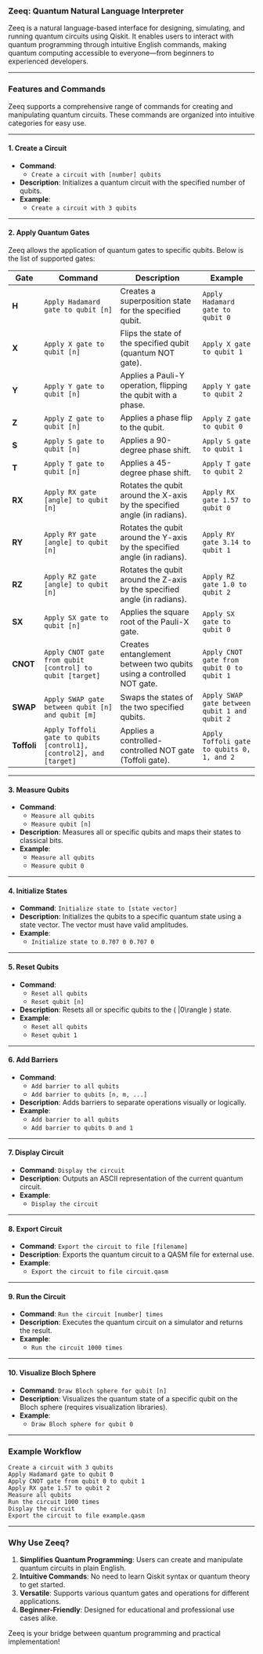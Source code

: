 ### **Zeeq: Quantum Natural Language Interpreter**

Zeeq is a natural language-based interface for designing, simulating, and running quantum circuits using Qiskit. It enables users to interact with quantum programming through intuitive English commands, making quantum computing accessible to everyone—from beginners to experienced developers.

---

### **Features and Commands**

Zeeq supports a comprehensive range of commands for creating and manipulating quantum circuits. These commands are organized into intuitive categories for easy use.

---

#### **1. Create a Circuit**
- **Command**:  
  - `Create a circuit with [number] qubits`  
- **Description**: Initializes a quantum circuit with the specified number of qubits.
- **Example**:  
  - `Create a circuit with 3 qubits`

---

#### **2. Apply Quantum Gates**
Zeeq allows the application of quantum gates to specific qubits. Below is the list of supported gates:

| **Gate** | **Command**                                                                 | **Description**                                                                                     | **Example**                                              |
|----------|-----------------------------------------------------------------------------|-----------------------------------------------------------------------------------------------------|----------------------------------------------------------|
| **H**    | `Apply Hadamard gate to qubit [n]`                                          | Creates a superposition state for the specified qubit.                                              | `Apply Hadamard gate to qubit 0`                         |
| **X**    | `Apply X gate to qubit [n]`                                                | Flips the state of the specified qubit (quantum NOT gate).                                          | `Apply X gate to qubit 1`                                |
| **Y**    | `Apply Y gate to qubit [n]`                                                | Applies a Pauli-Y operation, flipping the qubit with a phase.                                       | `Apply Y gate to qubit 2`                                |
| **Z**    | `Apply Z gate to qubit [n]`                                                | Applies a phase flip to the qubit.                                                                 | `Apply Z gate to qubit 0`                                |
| **S**    | `Apply S gate to qubit [n]`                                                | Applies a 90-degree phase shift.                                                                   | `Apply S gate to qubit 1`                                |
| **T**    | `Apply T gate to qubit [n]`                                                | Applies a 45-degree phase shift.                                                                   | `Apply T gate to qubit 2`                                |
| **RX**   | `Apply RX gate [angle] to qubit [n]`                                       | Rotates the qubit around the X-axis by the specified angle (in radians).                           | `Apply RX gate 1.57 to qubit 0`                          |
| **RY**   | `Apply RY gate [angle] to qubit [n]`                                       | Rotates the qubit around the Y-axis by the specified angle (in radians).                           | `Apply RY gate 3.14 to qubit 1`                          |
| **RZ**   | `Apply RZ gate [angle] to qubit [n]`                                       | Rotates the qubit around the Z-axis by the specified angle (in radians).                           | `Apply RZ gate 1.0 to qubit 2`                           |
| **SX**   | `Apply SX gate to qubit [n]`                                               | Applies the square root of the Pauli-X gate.                                                       | `Apply SX gate to qubit 0`                               |
| **CNOT** | `Apply CNOT gate from qubit [control] to qubit [target]`                   | Creates entanglement between two qubits using a controlled NOT gate.                               | `Apply CNOT gate from qubit 0 to qubit 1`                |
| **SWAP** | `Apply SWAP gate between qubit [n] and qubit [m]`                          | Swaps the states of the two specified qubits.                                                      | `Apply SWAP gate between qubit 1 and qubit 2`            |
| **Toffoli** | `Apply Toffoli gate to qubits [control1], [control2], and [target]`      | Applies a controlled-controlled NOT gate (Toffoli gate).                                           | `Apply Toffoli gate to qubits 0, 1, and 2`               |

---

#### **3. Measure Qubits**
- **Command**:  
  - `Measure all qubits`  
  - `Measure qubit [n]`
- **Description**: Measures all or specific qubits and maps their states to classical bits.
- **Example**:  
  - `Measure all qubits`  
  - `Measure qubit 0`

---

#### **4. Initialize States**
- **Command**: `Initialize state to [state vector]`
- **Description**: Initializes the qubits to a specific quantum state using a state vector. The vector must have valid amplitudes.
- **Example**:  
  - `Initialize state to 0.707 0 0.707 0`

---

#### **5. Reset Qubits**
- **Command**:  
  - `Reset all qubits`  
  - `Reset qubit [n]`
- **Description**: Resets all or specific qubits to the \( |0\rangle \) state.
- **Example**:  
  - `Reset all qubits`  
  - `Reset qubit 1`

---

#### **6. Add Barriers**
- **Command**:  
  - `Add barrier to all qubits`  
  - `Add barrier to qubits [n, m, ...]`
- **Description**: Adds barriers to separate operations visually or logically.
- **Example**:  
  - `Add barrier to all qubits`  
  - `Add barrier to qubits 0 and 1`

---

#### **7. Display Circuit**
- **Command**: `Display the circuit`
- **Description**: Outputs an ASCII representation of the current quantum circuit.
- **Example**:  
  - `Display the circuit`

---

#### **8. Export Circuit**
- **Command**: `Export the circuit to file [filename]`
- **Description**: Exports the quantum circuit to a QASM file for external use.
- **Example**:  
  - `Export the circuit to file circuit.qasm`

---

#### **9. Run the Circuit**
- **Command**: `Run the circuit [number] times`
- **Description**: Executes the quantum circuit on a simulator and returns the result.
- **Example**:  
  - `Run the circuit 1000 times`

---

#### **10. Visualize Bloch Sphere**
- **Command**: `Draw Bloch sphere for qubit [n]`
- **Description**: Visualizes the quantum state of a specific qubit on the Bloch sphere (requires visualization libraries).
- **Example**:  
  - `Draw Bloch sphere for qubit 0`

---

### **Example Workflow**

```plaintext
Create a circuit with 3 qubits  
Apply Hadamard gate to qubit 0  
Apply CNOT gate from qubit 0 to qubit 1  
Apply RX gate 1.57 to qubit 2  
Measure all qubits  
Run the circuit 1000 times  
Display the circuit  
Export the circuit to file example.qasm  
```

---

### **Why Use Zeeq?**
1. **Simplifies Quantum Programming**: Users can create and manipulate quantum circuits in plain English.
2. **Intuitive Commands**: No need to learn Qiskit syntax or quantum theory to get started.
3. **Versatile**: Supports various quantum gates and operations for different applications.
4. **Beginner-Friendly**: Designed for educational and professional use cases alike.

Zeeq is your bridge between quantum programming and practical implementation!